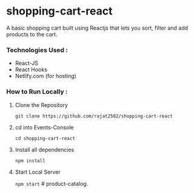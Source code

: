 # shopping-cart-react

 A basic shopping cart built using Reactjs that lets you sort, filter and add products to the cart.
 
### Technologies Used :
  * React-JS
  * React Hooks
  * Netlify.com (for hosting)
  
### How to Run Locally :

1. Clone the Repository
  
     `git clone https://github.com/rajat2502/shopping-cart-react`

2. cd into Events-Console
  
      `cd shopping-cart-react`
      
3. Install all dependencies
      
      `npm install`
      
4. Start Local Server
      
      `npm start`
#   p r o d u c t - c a t a l o g .  
 